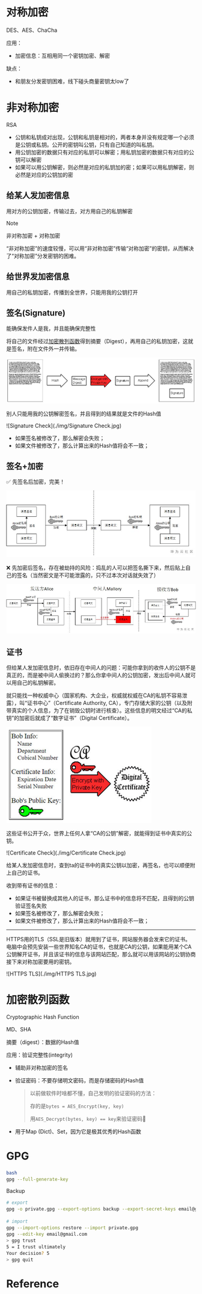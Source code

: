# 对称加密

DES、AES、ChaCha

应用：

- 加密信息：互相用同一个密钥加密、解密

缺点：

- 和朋友分发密钥困难，线下碰头商量密钥太low了

# 非对称加密

RSA

- 公钥和私钥成对出现，公钥和私钥是相对的，两者本身并没有规定哪一个必须是公钥或私钥。公开的密钥叫公钥，只有自己知道的叫私钥。
- 用公钥加密的数据只有对应的私钥可以解密；用私钥加密的数据只有对应的公钥可以解密
- 如果可以用公钥解密，则必然是对应的私钥加的密；如果可以用私钥解密，则必然是对应的公钥加的密

## 给某人发加密信息

用对方的公钥加密，传输过去，对方用自己的私钥解密

> [!NOTE]
>
> 非对称加密 + 对称加密
>
> “非对称加密”的速度较慢，可以用“非对称加密”传输“对称加密”的密钥，从而解决了“对称加密”分发密钥的困难。

## 给世界发加密信息

用自己的私钥加密，传播到全世界，只能用我的公钥打开

## 签名(Signature)

能确保发件人是我，并且能确保完整性

将自己的文件经过[加密散列函数](#加密散列函数)得到摘要（Digest），再用自己的私钥加密，这就是签名，附在文件外一并传输。



![Signature](./img/Signature.jpg)

别人只能用我的公钥解密签名，并且得到的结果就是文件的Hash值

![Signature Check](./img/Signature Check.jpg)

- 如果签名被修改了，那么解密会失败；
- 如果文件被修改了，那么计算出来的Hash值将会不一致；

## 签名+加密

✅ 先签名后加密，完美！

![先签名后加密](./img/先签名后加密.png)

❌ 先加密后签名，存在被劫持的风险：捣乱的人可以把签名撕下来，然后贴上自己的签名（当然密文是不可能泄露的，只不过本次对话就失效了）

![先加密后签名](./img/先加密后签名.png)

## 证书

但给某人发加密信息时，依旧存在中间人的问题：可能你拿到的收件人的公钥不是真正的，而是被中间人偷换过的？那么你拿中间人的公钥加密，发出后中间人就可以用自己的私钥解密。

就只能找一种权威中心（国家机构、大企业，权威就权威在CA的私钥不容易泄露），叫“证书中心”（Certificate Authority, CA），专门存储大家的公钥（以及附带真实的个人信息，为了在销毁公钥时进行核查）。这些信息的明文经过“CA的私钥”的加密后就成了“数字证书”（Digital Certificate）。

![Certificate](./img/Certificate.jpg)

这些证书公开于众，世界上任何人拿“CA的公钥”解密，就能得到证书中真实的公钥。

![Certificate Check](./img/Certificate Check.jpg)

给某人发加密信息时，查到ta的证书中的真实公钥以加密，再签名，也可以顺便附上自己的证书。

收到带有证书的信息：

- 如果证书被替换成其他人的证书，那么证书中的信息将不匹配，且得到的公钥验证签名失败
- 如果签名被修改了，那么解密会失败；
- 如果文件被修改了，那么计算出来的Hash值将会不一致；

---

HTTPS用的TLS（SSL是旧版本）就用到了证书，网站服务器会发来它的证书。电脑中会预先安装一些世界知名CA的证书，也就是CA的公钥，如果能用某个CA公钥解开证书，并且该证书的信息与该网站匹配，那么就可以用该网站的公钥协商接下来对称加密要用的密钥。

![HTTPS TLS](./img/HTTPS TLS.jpg)

# 加密散列函数

Cryptographic Hash Function

MD、SHA

摘要（digest）：数据的Hash值

应用：验证完整性(integrity)

- 辅助非对称加密的签名

- 验证密码：不要存储明文密码，而是存储密码的Hash值

  > 以前做软件时啥都不懂，自己发明的验证密码的方法：
  >
  > 存的是`bytes = AES_Encrypt(key, key)`
  >
  > 用`AES_Decrypt(bytes, key) == key`来验证密码🤣

- 用于Map (Dict)、Set，因为它是极其优秀的Hash函数

# GPG

```bash
bash
gpg --full-generate-key
```

Backup

```bash
# export
gpg -o private.gpg --export-options backup --export-secret-keys email@gmail.com

# import
gpg --import-options restore --import private.gpg
gpg --edit-key email@gmail.com
> gpg trust
5 = I trust ultimately
Your decision? 5
> gpg quit
```

# Reference

[1]: https://blog.csdn.net/u014419512/article/details/84600463	"数字签名与数字证书技术简介"

